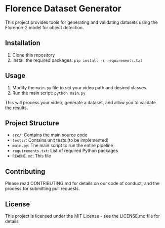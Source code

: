 # Florence Dataset Generator

This project provides tools for generating and validating datasets using the Florence-2 model for object detection.

## Installation

1. Clone this repository
2. Install the required packages:
    `pip install -r requirements.txt`

## Usage

1. Modify the `main.py` file to set your video path and desired classes.
2. Run the main script:
    `python main.py`  


This will process your video, generate a dataset, and allow you to validate the results.

## Project Structure

- `src/`: Contains the main source code
- `tests/`: Contains unit tests (to be implemented)
- `main.py`: The main script to run the entire pipeline
- `requirements.txt`: List of required Python packages
- `README.md`: This file

## Contributing

Please read CONTRIBUTING.md for details on our code of conduct, and the process for submitting pull requests.

## License

This project is licensed under the MIT License - see the LICENSE.md file for details
  

